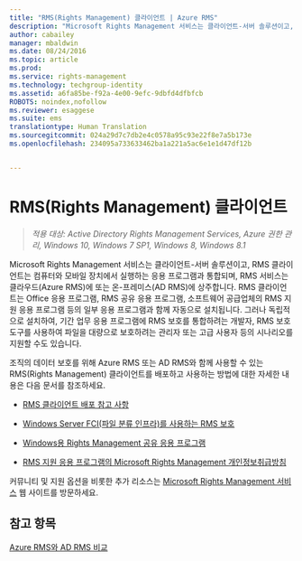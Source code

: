 ```yaml
---
title: "RMS(Rights Management) 클라이언트 | Azure RMS"
description: "Microsoft Rights Management 서비스는 클라이언트-서버 솔루션이고, RMS 클라이언트는 컴퓨터와 모바일 장치에서 실행하는 응용 프로그램과 통합되며, RMS 서비스는 클라우드(Azure RMS)에 또는 온-프레미스(AD RMS)에 상주합니다. RMS 클라이언트는 Office 응용 프로그램, RMS 공유 응용 프로그램, 소프트웨어 공급업체의 RMS 지원 응용 프로그램 등의 일부 응용 프로그램과 함께 자동으로 설치됩니다. 그러나 독립적으로 설치하여, 기간 업무 응용 프로그램에 RMS 보호를 통합하려는 개발자, RMS 보호 도구를 사용하여 파일을 대량으로 보호하려는 관리자 또는 고급 사용자 등의 시나리오를 지원할 수도 있습니다."
author: cabailey
manager: mbaldwin
ms.date: 08/24/2016
ms.topic: article
ms.prod: 
ms.service: rights-management
ms.technology: techgroup-identity
ms.assetid: a6fa85be-f92a-4e00-9efc-9dbfd4dfbfcb
ROBOTS: noindex,nofollow
ms.reviewer: esaggese
ms.suite: ems
translationtype: Human Translation
ms.sourcegitcommit: 024a29d7c7db2e4c0578a95c93e22f8e7a5b173e
ms.openlocfilehash: 234095a733633462ba1a221a5ac6e1e1d47df12b


---
```


# RMS(Rights Management) 클라이언트

>*적용 대상: Active Directory Rights Management Services, Azure 권한 관리, Windows 10, Windows 7 SP1, Windows 8, Windows 8.1*

Microsoft Rights Management 서비스는 클라이언트-서버 솔루션이고, RMS 클라이언트는 컴퓨터와 모바일 장치에서 실행하는 응용 프로그램과 통합되며, RMS 서비스는 클라우드(Azure RMS)에 또는 온-프레미스(AD RMS)에 상주합니다. RMS 클라이언트는 Office 응용 프로그램, RMS 공유 응용 프로그램, 소프트웨어 공급업체의 RMS 지원 응용 프로그램 등의 일부 응용 프로그램과 함께 자동으로 설치됩니다. 그러나 독립적으로 설치하여, 기간 업무 응용 프로그램에 RMS 보호를 통합하려는 개발자, RMS 보호 도구를 사용하여 파일을 대량으로 보호하려는 관리자 또는 고급 사용자 등의 시나리오를 지원할 수도 있습니다.

조직의 데이터 보호를 위해 Azure RMS 또는 AD RMS와 함께 사용할 수 있는 RMS(Rights Management) 클라이언트를 배포하고 사용하는 방법에 대한 자세한 내용은 다음 문서를 참조하세요.

- [RMS 클라이언트 배포 참고 사항](client-deployment-notes.md)

- [Windows Server FCI(파일 분류 인프라)를 사용하는 RMS 보호](configure-fci.md)

- [Windows용 Rights Management 공유 응용 프로그램](sharing-app-windows.md)

- [RMS 지원 응용 프로그램의 Microsoft Rights Management 개인정보취급방침](privacy-statement-rms-enlightened-applications.md)


커뮤니티 및 지원 옵션을 비롯한 추가 리소스는 [Microsoft Rights Management 서비스](https://www.microsoft.com/rms) 웹 사이트를 방문하세요.

## 참고 항목
[Azure RMS와 AD RMS 비교](../understand-explore/compare-azure-rms-ad-rms.md)



<!--HONumber=Aug16_HO4-->


